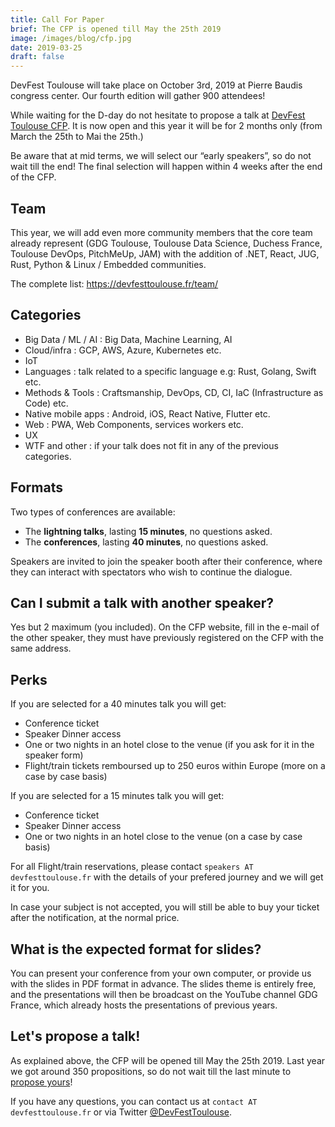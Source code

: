 ```yaml
---
title: Call For Paper
brief: The CFP is opened till May the 25th 2019
image: /images/blog/cfp.jpg
date: 2019-03-25
draft: false
---
```


DevFest Toulouse will take place on October 3rd, 2019 at Pierre Baudis congress center. Our fourth edition will gather 900 attendees!

While waiting for the D-day do not hesitate to propose a talk at [DevFest Toulouse CFP](https://conference-hall.io/public/event/HJRThubF4uYPkb7jSUxi). It is now open and this year it will be for 2 months only (from March the 25th to Mai the 25th.) 

Be aware that at mid terms, we will select our “early speakers”, so do not wait till the end! 
The final selection will happen within 4 weeks after the end of the CFP. 

## Team

This year, we will add even more community members that the core team already represent (GDG Toulouse, Toulouse Data Science, Duchess France, Toulouse DevOps, PitchMeUp, JAM) with the addition of .NET, React, JUG, Rust, Python & Linux / Embedded communities.

The complete list: <https://devfesttoulouse.fr/team/>

## Categories

* Big Data / ML / AI : Big Data, Machine Learning, AI
* Cloud/infra : GCP, AWS, Azure, Kubernetes etc.
* IoT
* Languages : talk related to a specific language e.g: Rust, Golang, Swift etc.
* Methods & Tools : Craftsmanship, DevOps, CD, CI, IaC (Infrastructure as Code) etc.
* Native mobile apps : Android, iOS, React Native, Flutter etc.
* Web : PWA, Web Components, services workers etc.
* UX 
* WTF and other : if your talk does not fit in any of the previous categories.

## Formats

Two types of conferences are available:

- The **lightning talks**, lasting **15 minutes**, no questions asked.
- The **conferences**, lasting **40 minutes**, no questions asked.

Speakers are invited to join the speaker booth after their conference, where they can interact with spectators who wish to continue the dialogue.

## Can I submit a talk with another speaker?

Yes but 2 maximum (you included). On the CFP website, fill in the e-mail of the other speaker, they must have previously registered on the CFP with the same address.

## Perks

If you are selected for a 40 minutes talk you will get:

* Conference ticket
* Speaker Dinner access
* One or two nights in an hotel close to the venue (if you ask for it in the speaker form)
* Flight/train tickets remboursed up to 250 euros within Europe (more on a case by case basis)

If you are selected for a 15 minutes talk you will get:

* Conference ticket
* Speaker Dinner access
* One or two nights in an hotel close to the venue (on a case by case basis)

For all Flight/train reservations, please contact `speakers AT devfesttoulouse.fr` with the details of your prefered journey and we will get it for you.

In case your subject is not accepted, you will still be able to buy your ticket after the notification, at the normal price.

## What is the expected format for slides?

You can present your conference from your own computer, or provide us with the slides in PDF format in advance.
The slides theme is entirely free, and the presentations will then be broadcast on the YouTube channel GDG France, which already hosts the presentations of previous years.

## Let's propose a talk!

As explained above, the CFP will be opened till May the 25th 2019. Last year we got around 350 propositions, so do not wait till the last minute to [propose yours](https://conference-hall.io/public/event/HJRThubF4uYPkb7jSUxi)!

If you have any questions, you can contact us at `contact AT devfesttoulouse.fr` or via Twitter [@DevFestToulouse](https://twitter.com/DevFestToulouse).
